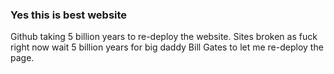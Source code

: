 ### Yes this is best website

Github taking 5 billion years to re-deploy the website. 
Sites broken as fuck right now wait 5 billion years for big daddy Bill Gates to let me re-deploy the page.
